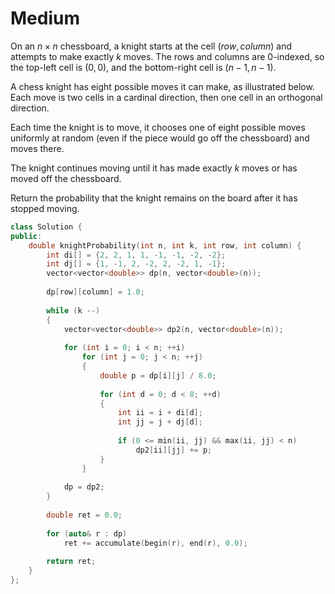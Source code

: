 # Medium

On an $n \times n$ chessboard, a knight starts at the cell $(row, column)$ and attempts to make exactly $k$ moves. The rows and columns are 0-indexed, so the top-left cell is $(0, 0)$, and the bottom-right cell is $(n - 1, n - 1)$.

A chess knight has eight possible moves it can make, as illustrated below. Each move is two cells in a cardinal direction, then one cell in an orthogonal direction.

Each time the knight is to move, it chooses one of eight possible moves uniformly at random (even if the piece would go off the chessboard) and moves there.

The knight continues moving until it has made exactly $k$ moves or has moved off the chessboard.

Return the probability that the knight remains on the board after it has stopped moving.

```cpp
class Solution {
public:
    double knightProbability(int n, int k, int row, int column) {
        int di[] = {2, 2, 1, 1, -1, -1, -2, -2};
        int dj[] = {1, -1, 2, -2, 2, -2, 1, -1};
        vector<vector<double>> dp(n, vector<double>(n));
        
        dp[row][column] = 1.0;
        
        while (k --)
        {
            vector<vector<double>> dp2(n, vector<double>(n));
            
            for (int i = 0; i < n; ++i)
                for (int j = 0; j < n; ++j)
                {
                    double p = dp[i][j] / 8.0;
                    
                    for (int d = 0; d < 8; ++d)
                    {
                        int ii = i + di[d];
                        int jj = j + dj[d];
                        
                        if (0 <= min(ii, jj) && max(ii, jj) < n)
                            dp2[ii][jj] += p;
                    }
                }
            
            dp = dp2;
        }
        
        double ret = 0.0;
        
        for (auto& r : dp)
            ret += accumulate(begin(r), end(r), 0.0);
        
        return ret;
    }
};
```
